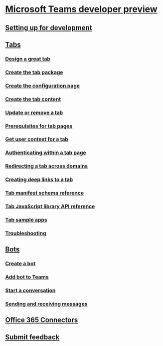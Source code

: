 ﻿# [Microsoft Teams developer preview](index.md)
## [Setting up for development](setup.md)
## [Tabs](tabs.md)
### [Design a great tab](design.md)
### [Create the tab package](createpackage.md)
### [Create the configuration page](createconfigpage.md)
### [Create the tab content](createcontentpage.md)
### [Update or remove a tab](updateremove.md)
### [Prerequisites for tab pages](prerequisites.md)
### [Get user context for a tab](getusercontext.md)
### [Authenticating within a tab page](auth.md)
### [Redirecting a tab across domains](crossdomain.md)
### [Creating deep links to a tab](deeplinks.md)
### [Tab manifest schema reference](schema.md)
### [Tab JavaScript library API reference](jslibrary.md)
### [Tab sample apps](samples.md)
### [Troubleshooting](troubleshooting.md)
## [Bots](bots.md)
### [Create a bot](botscreate.md)
### [Add bot to Teams](botsadd.md)
### [Start a conversation](botsconversation.md)
### [Sending and receiving messages](botsmessages.md)
## [Office 365 Connectors](connectors.md)
## [Submit feedback](feedback.md)
